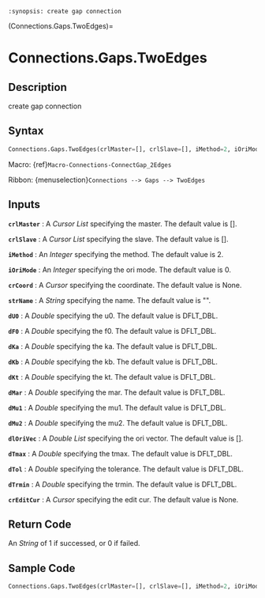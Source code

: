 ```{module} Connections.Gaps.TwoEdges()
:synopsis: create gap connection
```

(Connections.Gaps.TwoEdges)=

# Connections.Gaps.TwoEdges

## Description

create gap connection

## Syntax

```python
Connections.Gaps.TwoEdges(crlMaster=[], crlSlave=[], iMethod=2, iOriMode=0, crCoord=None, strName="", dU0=DFLT_DBL, dF0=DFLT_DBL, dKa=DFLT_DBL, dKb=DFLT_DBL, dKt=DFLT_DBL, dMar=DFLT_DBL, dMu1=DFLT_DBL, dMu2=DFLT_DBL, dlOriVec=[], dTmax=DFLT_DBL, dTol=DFLT_DBL, dTrmin=DFLT_DBL, crEditCur=None)
```

Macro: {ref}`Macro-Connections-ConnectGap_2Edges`

Ribbon: {menuselection}`Connections --> Gaps --> TwoEdges`

## Inputs

**`crlMaster`**
: A _Cursor List_ specifying the master. The default value is [].

**`crlSlave`**
: A _Cursor List_ specifying the slave. The default value is [].

**`iMethod`**
: An _Integer_ specifying the method. The default value is 2.

**`iOriMode`**
: An _Integer_ specifying the ori mode. The default value is 0.

**`crCoord`**
: A _Cursor_ specifying the coordinate. The default value is None.

**`strName`**
: A _String_ specifying the name. The default value is "".

**`dU0`**
: A _Double_ specifying the u0. The default value is DFLT_DBL.

**`dF0`**
: A _Double_ specifying the f0. The default value is DFLT_DBL.

**`dKa`**
: A _Double_ specifying the ka. The default value is DFLT_DBL.

**`dKb`**
: A _Double_ specifying the kb. The default value is DFLT_DBL.

**`dKt`**
: A _Double_ specifying the kt. The default value is DFLT_DBL.

**`dMar`**
: A _Double_ specifying the mar. The default value is DFLT_DBL.

**`dMu1`**
: A _Double_ specifying the mu1. The default value is DFLT_DBL.

**`dMu2`**
: A _Double_ specifying the mu2. The default value is DFLT_DBL.

**`dlOriVec`**
: A _Double List_ specifying the ori vector. The default value is [].

**`dTmax`**
: A _Double_ specifying the tmax. The default value is DFLT_DBL.

**`dTol`**
: A _Double_ specifying the tolerance. The default value is DFLT_DBL.

**`dTrmin`**
: A _Double_ specifying the trmin. The default value is DFLT_DBL.

**`crEditCur`**
: A _Cursor_ specifying the edit cur. The default value is None.

## Return Code

An _String_ of 1 if successed, or 0 if failed.

## Sample Code

```python
Connections.Gaps.TwoEdges(crlMaster=[], crlSlave=[], iMethod=2, iOriMode=0, crCoord=None, strName="", dU0=DFLT_DBL, dF0=DFLT_DBL, dKa=DFLT_DBL, dKb=DFLT_DBL, dKt=DFLT_DBL, dMar=DFLT_DBL, dMu1=DFLT_DBL, dMu2=DFLT_DBL, dlOriVec=[], dTmax=DFLT_DBL, dTol=DFLT_DBL, dTrmin=DFLT_DBL, crEditCur=None)
```
